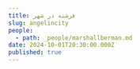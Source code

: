 ```yaml
---
title: فرشته در شهر
slug: angelincity
people:
  - path: _people/marshallberman.md
date: 2024-10-01T20:30:00.000Z
published: true
---
```



